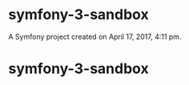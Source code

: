 symfony-3-sandbox
=================

A Symfony project created on April 17, 2017, 4:11 pm.
# symfony-3-sandbox
